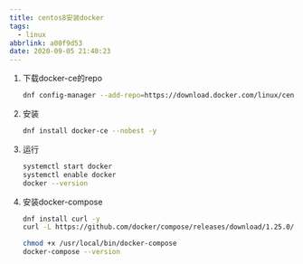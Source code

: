 ```yaml
---
title: centos8安装docker
tags:
  - linux
abbrlink: a00f9d53
date: 2020-09-05 21:40:23
---
```


1. 下载docker-ce的repo

   ```bash
   dnf config-manager --add-repo=https://download.docker.com/linux/centos/docker-ce.repo
   ```

2. 安装

   ```bash
   dnf install docker-ce --nobest -y
   ```

3. 运行

   ```bash
   systemctl start docker
   systemctl enable docker
   docker --version
   
   ```

4. 安装docker-compose

   ```bash
   dnf install curl -y
   curl -L https://github.com/docker/compose/releases/download/1.25.0/docker-compose-`uname -s`-`uname -m` -o /usr/local/bin/docker-compose
   
   chmod +x /usr/local/bin/docker-compose
   docker-compose --version
   ```

